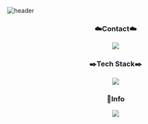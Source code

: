 ![header](https://capsule-render.vercel.app/api?type=venom&section=header&height=300&text=Hello&fontAlignX=50&fontAlignY=45&color=gradient&fontSize=100&fontColor=FFCC99&desc=It's%20PYeonju%20GitHub)

<h3 align="center">☁️Contact☁️</h3>

<p align="center">
<img src="https://img.shields.io/badge/pometeus98@gmail.com-EA4335?style=flat-square&logo=EA4335&logoColor=white"/>
  </a>
</p>

<h3 align="center">✒️Tech Stack✒️</h3>

<p align="center">
<img src="https://img.shields.io/badge/C++-00599C?style=flat-square&logo=C%2B%&2B&logoColor=white"/>
  </a>
</p>

<h3 align="center">📢Info</h3>

<p align="center">
  <a href="https://github.com/PYeonju?tab=repositories">
    <img src="https://github-readme-stats.vercel.app/api?username=PYeonju&theme=shadow_green&show_icons=true" />
  </a>
</p>




